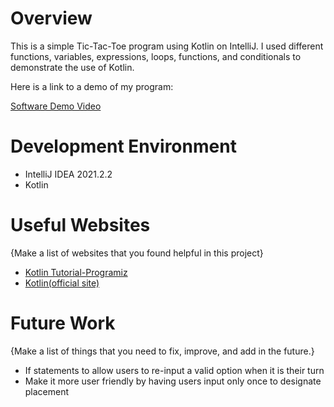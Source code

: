 # Overview

This is a simple Tic-Tac-Toe program using Kotlin on IntelliJ. I used different functions, variables, expressions, loops, functions, and conditionals to demonstrate the use of Kotlin.


Here is a link to a demo of my program:

[Software Demo Video](https://youtu.be/cgXd3q5Y9oA)

# Development Environment

* IntelliJ IDEA 2021.2.2
* Kotlin

# Useful Websites

{Make a list of websites that you found helpful in this project}
* [Kotlin Tutorial-Programiz](https://www.programiz.com/kotlin-programming)
* [Kotlin(official site)](https://kotlinlang.org/)

# Future Work

{Make a list of things that you need to fix, improve, and add in the future.}
* If statements to allow users to re-input a valid option when it is their turn
* Make it more user friendly by having users input only once to designate placement
